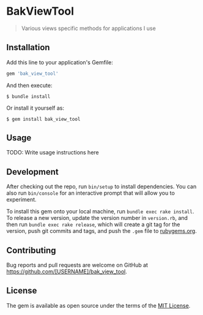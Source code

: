 # BakViewTool

> Various views specific methods for applications I use

## Installation

Add this line to your application's Gemfile:

```ruby
gem 'bak_view_tool'
```

And then execute:

    $ bundle install

Or install it yourself as:

    $ gem install bak_view_tool

## Usage

TODO: Write usage instructions here

## Development

After checking out the repo, run `bin/setup` to install dependencies. You can also run `bin/console` for an interactive prompt that will allow you to experiment.

To install this gem onto your local machine, run `bundle exec rake install`. To release a new version, update the version number in `version.rb`, and then run `bundle exec rake release`, which will create a git tag for the version, push git commits and tags, and push the `.gem` file to [rubygems.org](https://rubygems.org).

## Contributing

Bug reports and pull requests are welcome on GitHub at https://github.com/[USERNAME]/bak_view_tool.


## License

The gem is available as open source under the terms of the [MIT License](https://opensource.org/licenses/MIT).
